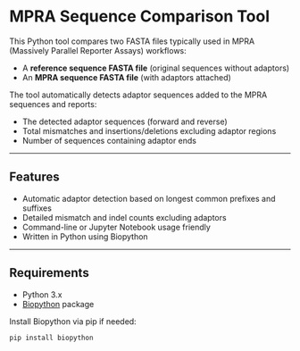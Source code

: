 # MPRA Sequence Comparison Tool

This Python tool compares two FASTA files typically used in MPRA (Massively Parallel Reporter Assays) workflows:

- A **reference sequence FASTA file** (original sequences without adaptors)
- An **MPRA sequence FASTA file** (with adaptors attached)

The tool automatically detects adaptor sequences added to the MPRA sequences and reports:

- The detected adaptor sequences (forward and reverse)
- Total mismatches and insertions/deletions excluding adaptor regions
- Number of sequences containing adaptor ends

---

## Features

- Automatic adaptor detection based on longest common prefixes and suffixes
- Detailed mismatch and indel counts excluding adaptors
- Command-line or Jupyter Notebook usage friendly
- Written in Python using Biopython

---

## Requirements

- Python 3.x
- [Biopython](https://biopython.org/) package

Install Biopython via pip if needed:

```bash
pip install biopython

